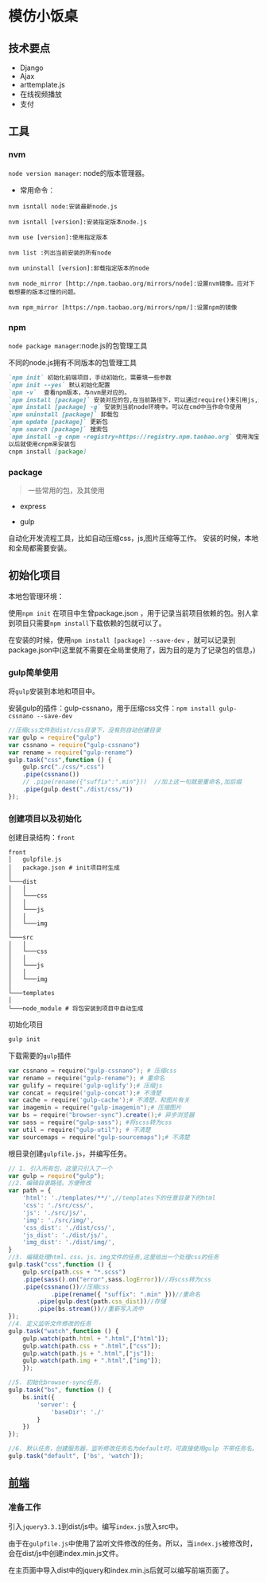 # 模仿小饭桌
## 技术要点

- Django
- Ajax
- arttemplate.js
- 在线视频播放
- 支付

## 工具
### nvm
`node version manager`: node的版本管理器。

- 常用命令：

```nvm
nvm isntall node:安装最新node.js

nvm isntall [version]:安装指定版本node.js

nvm use [version]:使用指定版本

nvm list :列出当前安装的所有node

nvm uninstall [version]:卸载指定版本的node

nvm node_mirror [http://npm.taobao.org/mirrors/node]:设置nvm镜像。应对下载想要的版本过慢的问题。

nvm npm_mirror [https://npm.taobao.org/mirrors/npm/]:设置npm的镜像
```

### npm

`node package manager`:node.js的包管理工具

不同的node.js拥有不同版本的包管理工具

```md
`npm init` 初始化前端项目，手动初始化，需要填一些参数
`npm init --yes` 默认初始化配置
`npm -v`  查看npm版本，与nvm是对应的。
`npm install [package]` 安装对应的包,在当前路径下，可以通过require()来引用js,是node.js提供的方法
`npm install [package] -g` 安装到当前node环境中。可以在cmd中当作命令使用
`npm uninstall [package]` 卸载包
`npm update [package]` 更新包
`npm search [package]` 搜索包
`npm install -g cnpm -registry=https://registry.npm.taobao.org` 使用淘宝镜像安装包
以后就使用cnpm来安装包
cnpm install [package]
```

### package
>一些常用的包，及其使用
- express


- gulp

自动化开发流程工具，比如自动压缩css，js,图片压缩等工作。
安装的时候，本地和全局都需要安装。


## 初始化项目
  
本地包管理环境：

使用`npm init` 在项目中生曾package.json ，用于记录当前项目依赖的包。别人拿到项目只需要`npm install`下载依赖的包就可以了。

在安装的时候，使用`npm install [package] --save-dev` ，就可以记录到package.json中(这里就不需要在全局里使用了，因为目的是为了记录包的信息，)

### gulp简单使用

将`gulp`安装到本地和项目中。

安装gulp的插件：gulp-cssnano，用于压缩css文件：`npm install gulp-cssnano --save-dev`

```js
//压缩css文件到dist/css目录下，没有则自动创建目录
var gulp = require("gulp")
var cssnano = require("gulp-cssnano")
var rename = require("gulp-rename")
gulp.task("css",function () {
    gulp.src("./css/*.css")
    .pipe(cssnano())
    // .pipe(rename({"suffix":".min"}))  //加上这一句就是重命名,加后缀
    .pipe(gulp.dest("./dist/css/"))
});

```
### 创建项目以及初始化

创建目录结构：`front`
```
front
│   gulpfile.js
│   package.json # init项目时生成
│
└───dist
│   │
│   └───css
│   │   
│   └───js
│   │   
│   └───img
│      
└───src
│   │  
│   └───css
│   │   
│   └───js
│   │   
│   └───img
│      
└───templates
│      
└───node_module # 将包安装到项目中自动生成
```

初始化项目
```powershell
gulp init
```
下载需要的`gulp`插件
```powershell
var cssnano = require("gulp-cssnano"); # 压缩css
var rename = require("gulp-rename"); # 重命名
var gulify = require('gulp-uglify');# 压缩js
var concat = require('gulp-concat');# 不清楚
var cache = require('gulp-cache');# 不清楚，和图片有关
var imagemin = require("gulp-imagemin");# 压缩图片
var bs = require("browser-sync").create();# 异步浏览器
var sass = require("gulp-sass"); #将scss转为css
var util = require("gulp-util"); # 不清楚
var sourcemaps = require("gulp-sourcemaps");# 不清楚
```
根目录创建`gulpfile.js`，并编写任务。

```js
// 1. 引入所有包，这里只引入了一个
var gulp = require("gulp");
//2. 编辑目录路径。方便修改
var path = {
    'html': './templates/**/',//templates下的任意目录下的html
    'css': './src/css/',
    'js': './src/js/',
    'img': './src/img/',
    'css_dist': './dist/css/',
    'js_dist': './dist/js/',
    'img_dist': './dist/img/',
}
//3. 编辑处理html、css、js、img文件的任务,这里给出一个处理css的任务
gulp.task("css",function () {
    gulp.src(path.css + "*.scss")
    .pipe(sass().on("error",sass.logError))//将scss转为css
    .pipe(cssnano())//压缩css
            .pipe(rename({ "suffix": ".min" }))//重命名
        .pipe(gulp.dest(path.css_dist))//存储
        .pipe(bs.stream())//重新写入流中
});
//4. 定义监听文件修改的任务
gulp.task("watch",function () {
    gulp.watch(path.html + ".html",["html"]);
    gulp.watch(path.css + ".html",["css"]);
    gulp.watch(path.js + ".html",["js"]);
    gulp.watch(path.img + ".html",["img"]);
    });

//5. 初始化browser-sync任务，
gulp.task("bs", function () {
    bs.init({
        'server': {
            'baseDir': './'
        }
    })
});

//6. 默认任务，创建服务器，监听修改任务名为default时，可直接使用gulp 不带任务名。
gulp.task("default", ['bs', 'watch']);
```

## [前端](./前端.md)

### 准备工作

引入`jquery3.3.1`到dist/js中。编写`index.js`放入src中。

由于在`gulpfile.js`中使用了监听文件修改的任务。所以，当`index.js`被修改时，会在dist/js中创建index.min.js文件。

在主页面中导入dist中的jquery和index.min.js后就可以编写前端页面了。

